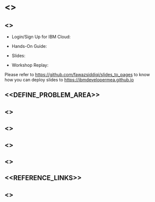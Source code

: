 # <<WORKSHOP TITLE>>

## <<WORKSHOP RESOURCES>>

- Login/Sign Up for IBM Cloud: <Link>

- Hands-On Guide: <Link>

- Slides: <Link>

- Workshop Replay: <Link>

Please refer to https://github.com/fawazsiddiqi/slides_to_pages to know how you can deploy slides to https://ibmdevelopermea.github.io

## <<DEFINE_PROBLEM_AREA>>

## <<ARCHITECTURE>>

## <<TUTORIAL>>

## <<SAMPLE OUTPUTS>>

## <<WORKSHOP RESOURCES>>

## <<REFERENCE_LINKS>>

## <<AUTHORS>>